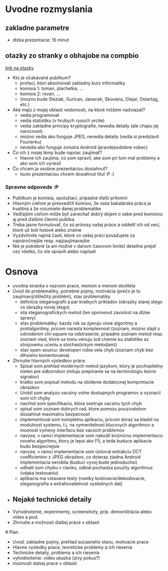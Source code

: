 # Uvodne rozmyslania

## zakladne parametre
- dlzka prezentacie: 15 minut

## otazky zo stranky o obhajobe na compbio
[link na otazky](http://compbio.fmph.uniba.sk/vyuka/bcinf/index.php/Obhajoba,_prezent%C3%A1cia_vlastn%C3%BDch_v%C3%BDsledkov)

- Kto je očakávané publikum?
    - profaci, ktori absolvovali zakladny kurz informatiky
    - komisia 1: toman, plachetka, ...
    - komisia 2: rovan, ...
    - (mozno bude Sleziak, Gurican, Janacek, Skoviera, Olejar, Ostertag, etc.)
- Aké majú z mojej oblasti vedomosti, na ktoré môžem nadviazať?
    - vedia programovat
    - vedia statistiku (v hrubych rysoch urcite)
    - vedia zakladne principy kryptografie, nevedia detaily (ale chapu jej narocnost)
    - mozno vedia ako funguje JPEG, nevedia detaily (vedia si predstavit Fourierku)
    - nevedia ako funguje zvnutra Android (pravdepodobne vobec)
- Čo ich z mojej témy bude najviac zaujímať?
    - hlavne ich zaujima, co som spravil, ake som pri tom mal problemy a ako som ich vyriesil
- Čo chcem ja osobne prezentáciou dosiahnuť?
    - touto prezentaciou chcem dosiahnut titul :P :)

### Spravne odpovede :P 
- Publikum je komisia, spolužiaci, prípadne ďalší prítomní
- Hlavným cieľom je presvedčiť komisiu, že vaša bakalárska práca je kvalitná a že rozumiete danej problematike
- Vedľajším cieľom môže byť zanechať dobrý dojem o sebe pred komisiou aj pred ďalšími členmi publika
- Treba jasne formulovať, čo sú prínosy vašej práce a oddeliť ich od vecí, ktoré už boli hotové alebo známe
- Vyzdvihnite najmä časti, ktoré vo vašej práci považujete za najnáročnejšie resp. najzaujímavejšie
- Nie je potrebné (a ani možné v danom časovom limite) detailne prejsť cez všetko, čo ste spravili alebo napísali

# Osnova
- uvodna stranka s nazvom prace, menom a menom skolitela
- Úvod do problematiky, potrebné pojmy, motivácia (prečo je to zaujímavý/dôležitý problém), stav problematiky
    - definicia steganografii a par kratkych prikladov (obrazky starej stego vs obrazky novej stego) 
    - sila steganografickych metod (len spomenut zavislost na dlzke spravy)
    - stav problematiky: kazdy rok sa zjavuju nove algoritmy a protialgoritmy, 
      pricom narasta komplexnost (zoznam, mozno slajd s odvodenim chi-square na odstrasenie, 
      pripadne zoznam metod resp. zoznam vied, ktore sa tomu venuju (od chemie ku statistike az strojovemu uceniu a stochastickym metodam))
    - stav open-sourcu: developeri robia vela chyb (zoznam chyb bez dlhsieho komentovania)
- Zhrnutie hlavných výsledkov práce
    - Spisal som prehlad modernych metod jazykom, ktory je pochopitelny nielen pre odbornikov (miluju prepinanie sa na terminologiu teorie signalov)
    - kratko som popisal metodu na obidenie dodatocnej komprimacie obrazkov
    - Urobil som analyzu vacsiny volne dostupnych programov a vyznacil som ich chyby
    - navrhol som specifikaciu, ktora osetruje vacsinu tych chyb
    - spisal som zoznam dobrych rad, ktore pomozu pouzivatelom dosiahnut maximalnu bezpecnost
    - implementoval som kompletnu aplikaciu, pricom doraz sa kladol na modulnost systemu, t.j. na vymenitelnost klucovych algoritmov a moznost vymeny interfacu bez vacsich problemov
    - navyse, v ramci implementacie som nakodil kniznicnu implementaciu noveho algoritmu, ktory je lepsi ako F5, a teda buduce aplikacie budu bezpecnejsie
    - navyse, v ramci implementacie som izoloval extrakciu DCT coefficientov z JPEG obrazkov, co doteraz ziadna Android implementacia nerobila (buduci vyvoj bude jednoduchsi)
    - odhalil som chybu v clanku, odkial pochadza pouzity algoritmus (vdaka testovaniu)
    - aplikacia ma vstavane testy (vsetky kodovacie/dekodovacie, steganografia a extrahovatelnost vyslednych dat)
- Nejaké technické detaily
    - 
- Vyhodnotenie, experimenty, screenshoty, príp. demonštrácia alebo video a pod.
- Zhrnutie a možnosti ďalšej práce v oblasti





# Plan

- Uvod: zakladne pojmy, prehlad sucasneho stavu, motivacie prace
- Hlavne vysledky prace, teoreticke problemy a ich riesenia
- Technicke detaily, problemy a ich riesenia
- vyhodnotenie: video ukazka (zivy pokus?)
- moznosti dalsej prace v oblasti

